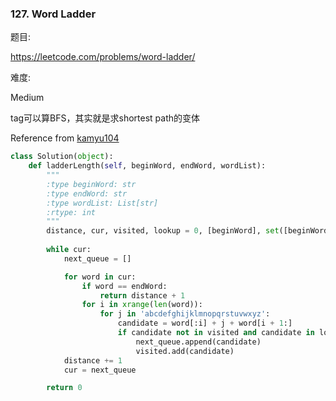 ### 127. Word Ladder

题目:

<https://leetcode.com/problems/word-ladder/>


难度:

Medium

tag可以算BFS，其实就是求shortest path的变体

Reference from [kamyu104](https://github.com/kamyu104/LeetCode/blob/71e0ba555ee49befa01fcd9fc78c3528e2ab63a9/Python/word-ladder.py)

```python
class Solution(object):
    def ladderLength(self, beginWord, endWord, wordList):
        """
        :type beginWord: str
        :type endWord: str
        :type wordList: List[str]
        :rtype: int
        """
        distance, cur, visited, lookup = 0, [beginWord], set([beginWord]), set(wordList)
        
        while cur:
            next_queue = []

            for word in cur:
                if word == endWord:
                    return distance + 1
                for i in xrange(len(word)):
                    for j in 'abcdefghijklmnopqrstuvwxyz':
                        candidate = word[:i] + j + word[i + 1:]
                        if candidate not in visited and candidate in lookup:
                            next_queue.append(candidate)
                            visited.add(candidate)
            distance += 1
            cur = next_queue

        return 0
```
